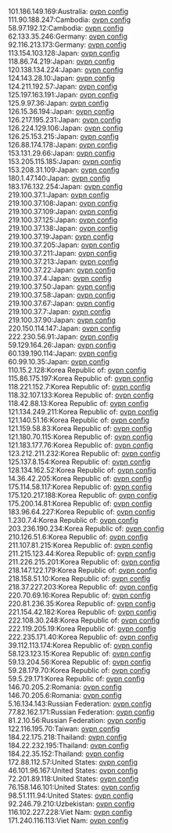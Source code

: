 101.186.149.169:Australia: [ovpn config](vpn/101_186_149_169.ovpn)  
111.90.188.247:Cambodia: [ovpn config](vpn/111_90_188_247.ovpn)  
58.97.192.12:Cambodia: [ovpn config](vpn/58_97_192_12.ovpn)  
62.133.35.246:Germany: [ovpn config](vpn/62_133_35_246.ovpn)  
92.116.213.173:Germany: [ovpn config](vpn/92_116_213_173.ovpn)  
113.154.103.128:Japan: [ovpn config](vpn/113_154_103_128.ovpn)  
118.86.74.219:Japan: [ovpn config](vpn/118_86_74_219.ovpn)  
120.138.134.224:Japan: [ovpn config](vpn/120_138_134_224.ovpn)  
124.143.28.10:Japan: [ovpn config](vpn/124_143_28_10.ovpn)  
124.211.192.57:Japan: [ovpn config](vpn/124_211_192_57.ovpn)  
125.197.163.191:Japan: [ovpn config](vpn/125_197_163_191.ovpn)  
125.9.97.36:Japan: [ovpn config](vpn/125_9_97_36.ovpn)  
126.15.36.194:Japan: [ovpn config](vpn/126_15_36_194.ovpn)  
126.217.195.231:Japan: [ovpn config](vpn/126_217_195_231.ovpn)  
126.224.129.106:Japan: [ovpn config](vpn/126_224_129_106.ovpn)  
126.25.153.215:Japan: [ovpn config](vpn/126_25_153_215.ovpn)  
126.88.174.178:Japan: [ovpn config](vpn/126_88_174_178.ovpn)  
153.131.29.66:Japan: [ovpn config](vpn/153_131_29_66.ovpn)  
153.205.115.185:Japan: [ovpn config](vpn/153_205_115_185.ovpn)  
153.208.31.109:Japan: [ovpn config](vpn/153_208_31_109.ovpn)  
180.1.47.140:Japan: [ovpn config](vpn/180_1_47_140.ovpn)  
183.176.132.254:Japan: [ovpn config](vpn/183_176_132_254.ovpn)  
219.100.37.1:Japan: [ovpn config](vpn/219_100_37_1.ovpn)  
219.100.37.108:Japan: [ovpn config](vpn/219_100_37_108.ovpn)  
219.100.37.109:Japan: [ovpn config](vpn/219_100_37_109.ovpn)  
219.100.37.125:Japan: [ovpn config](vpn/219_100_37_125.ovpn)  
219.100.37.138:Japan: [ovpn config](vpn/219_100_37_138.ovpn)  
219.100.37.19:Japan: [ovpn config](vpn/219_100_37_19.ovpn)  
219.100.37.205:Japan: [ovpn config](vpn/219_100_37_205.ovpn)  
219.100.37.211:Japan: [ovpn config](vpn/219_100_37_211.ovpn)  
219.100.37.213:Japan: [ovpn config](vpn/219_100_37_213.ovpn)  
219.100.37.22:Japan: [ovpn config](vpn/219_100_37_22.ovpn)  
219.100.37.4:Japan: [ovpn config](vpn/219_100_37_4.ovpn)  
219.100.37.50:Japan: [ovpn config](vpn/219_100_37_50.ovpn)  
219.100.37.58:Japan: [ovpn config](vpn/219_100_37_58.ovpn)  
219.100.37.67:Japan: [ovpn config](vpn/219_100_37_67.ovpn)  
219.100.37.7:Japan: [ovpn config](vpn/219_100_37_7.ovpn)  
219.100.37.90:Japan: [ovpn config](vpn/219_100_37_90.ovpn)  
220.150.114.147:Japan: [ovpn config](vpn/220_150_114_147.ovpn)  
222.230.56.91:Japan: [ovpn config](vpn/222_230_56_91.ovpn)  
59.129.164.26:Japan: [ovpn config](vpn/59_129_164_26.ovpn)  
60.139.190.114:Japan: [ovpn config](vpn/60_139_190_114.ovpn)  
60.99.10.35:Japan: [ovpn config](vpn/60_99_10_35.ovpn)  
110.15.2.128:Korea Republic of: [ovpn config](vpn/110_15_2_128.ovpn)  
115.86.175.197:Korea Republic of: [ovpn config](vpn/115_86_175_197.ovpn)  
118.221.152.7:Korea Republic of: [ovpn config](vpn/118_221_152_7.ovpn)  
118.32.107.133:Korea Republic of: [ovpn config](vpn/118_32_107_133.ovpn)  
118.42.88.13:Korea Republic of: [ovpn config](vpn/118_42_88_13.ovpn)  
121.134.249.211:Korea Republic of: [ovpn config](vpn/121_134_249_211.ovpn)  
121.140.51.16:Korea Republic of: [ovpn config](vpn/121_140_51_16.ovpn)  
121.159.58.83:Korea Republic of: [ovpn config](vpn/121_159_58_83.ovpn)  
121.180.70.115:Korea Republic of: [ovpn config](vpn/121_180_70_115.ovpn)  
121.183.177.76:Korea Republic of: [ovpn config](vpn/121_183_177_76.ovpn)  
123.212.211.232:Korea Republic of: [ovpn config](vpn/123_212_211_232.ovpn)  
125.137.8.154:Korea Republic of: [ovpn config](vpn/125_137_8_154.ovpn)  
128.134.162.52:Korea Republic of: [ovpn config](vpn/128_134_162_52.ovpn)  
14.36.42.205:Korea Republic of: [ovpn config](vpn/14_36_42_205.ovpn)  
175.114.58.117:Korea Republic of: [ovpn config](vpn/175_114_58_117.ovpn)  
175.120.217.188:Korea Republic of: [ovpn config](vpn/175_120_217_188.ovpn)  
175.200.14.81:Korea Republic of: [ovpn config](vpn/175_200_14_81.ovpn)  
183.96.64.227:Korea Republic of: [ovpn config](vpn/183_96_64_227.ovpn)  
1.230.7.4:Korea Republic of: [ovpn config](vpn/1_230_7_4.ovpn)  
203.236.190.234:Korea Republic of: [ovpn config](vpn/203_236_190_234.ovpn)  
210.126.51.6:Korea Republic of: [ovpn config](vpn/210_126_51_6.ovpn)  
211.107.81.215:Korea Republic of: [ovpn config](vpn/211_107_81_215.ovpn)  
211.215.123.44:Korea Republic of: [ovpn config](vpn/211_215_123_44.ovpn)  
211.226.215.201:Korea Republic of: [ovpn config](vpn/211_226_215_201.ovpn)  
218.147.122.179:Korea Republic of: [ovpn config](vpn/218_147_122_179.ovpn)  
218.158.51.10:Korea Republic of: [ovpn config](vpn/218_158_51_10.ovpn)  
218.37.227.203:Korea Republic of: [ovpn config](vpn/218_37_227_203.ovpn)  
220.70.69.16:Korea Republic of: [ovpn config](vpn/220_70_69_16.ovpn)  
220.81.236.35:Korea Republic of: [ovpn config](vpn/220_81_236_35.ovpn)  
221.154.42.182:Korea Republic of: [ovpn config](vpn/221_154_42_182.ovpn)  
222.108.30.248:Korea Republic of: [ovpn config](vpn/222_108_30_248.ovpn)  
222.119.205.19:Korea Republic of: [ovpn config](vpn/222_119_205_19.ovpn)  
222.235.171.40:Korea Republic of: [ovpn config](vpn/222_235_171_40.ovpn)  
39.112.113.174:Korea Republic of: [ovpn config](vpn/39_112_113_174.ovpn)  
58.123.123.15:Korea Republic of: [ovpn config](vpn/58_123_123_15.ovpn)  
59.13.204.56:Korea Republic of: [ovpn config](vpn/59_13_204_56.ovpn)  
59.28.179.70:Korea Republic of: [ovpn config](vpn/59_28_179_70.ovpn)  
59.5.29.171:Korea Republic of: [ovpn config](vpn/59_5_29_171.ovpn)  
146.70.205.2:Romania: [ovpn config](vpn/146_70_205_2.ovpn)  
146.70.205.6:Romania: [ovpn config](vpn/146_70_205_6.ovpn)  
5.16.134.143:Russian Federation: [ovpn config](vpn/5_16_134_143.ovpn)  
77.82.162.171:Russian Federation: [ovpn config](vpn/77_82_162_171.ovpn)  
81.2.10.56:Russian Federation: [ovpn config](vpn/81_2_10_56.ovpn)  
122.116.195.70:Taiwan: [ovpn config](vpn/122_116_195_70.ovpn)  
184.22.175.218:Thailand: [ovpn config](vpn/184_22_175_218.ovpn)  
184.22.232.195:Thailand: [ovpn config](vpn/184_22_232_195.ovpn)  
184.22.35.152:Thailand: [ovpn config](vpn/184_22_35_152.ovpn)  
172.88.112.57:United States: [ovpn config](vpn/172_88_112_57.ovpn)  
46.101.96.167:United States: [ovpn config](vpn/46_101_96_167.ovpn)  
72.201.89.118:United States: [ovpn config](vpn/72_201_89_118.ovpn)  
76.158.146.101:United States: [ovpn config](vpn/76_158_146_101.ovpn)  
98.51.111.94:United States: [ovpn config](vpn/98_51_111_94.ovpn)  
92.246.79.210:Uzbekistan: [ovpn config](vpn/92_246_79_210.ovpn)  
116.102.227.228:Viet Nam: [ovpn config](vpn/116_102_227_228.ovpn)  
171.240.116.113:Viet Nam: [ovpn config](vpn/171_240_116_113.ovpn)  
